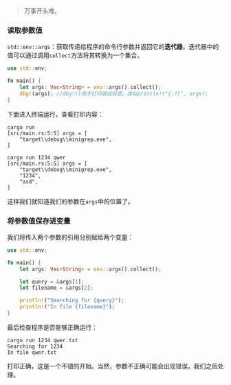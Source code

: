 > <font face = "楷体">万事开头难。</font>

### 读取参数值
`std::env::args`：获取传递给程序的命令行参数并返回它的**迭代器**。迭代器中的值可以通过调用`collect`方法将其转换为一个集合。
```rust
use std::env;

fn main() {
    let args: Vec<String> = env::args().collect();
    dbg!(args); //dbg!()用于打印调试信息，类似println!("{:?}", args);
}
```
下面进入终端运行，查看打印内容：
```shell
cargo run
[src/main.rs:5:5] args = [
    "target\\debug\\minigrep.exe",
]

cargo run 1234 qwer
[src/main.rs:5:5] args = [
    "target\\debug\\minigrep.exe",
    "1234",
    "asd",
]
```
这样我们就知道我们的参数在`args`中的位置了。

### 将参数值保存进变量
我们将传入两个参数的引用分别赋给两个变量：
```rust
use std::env;

fn main() {
    let args: Vec<String> = env::args().collect();

    let query = &args[1];
    let filename = &args[2];

    println!("Searching for {query}");
    println!("In file {filename}");
}
```
最后检查程序是否能够正确运行：
```shell
cargo run 1234 qwer.txt
Searching for 1234
In file qwer.txt
```
打印正确，这是一个不错的开始。当然，参数不正确可能会出现错误，我们之后处理。